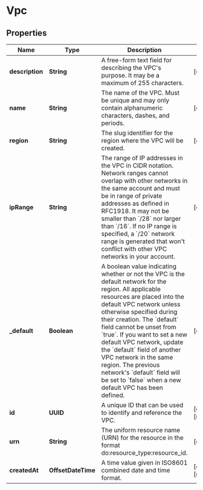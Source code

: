 

# Vpc


## Properties

| Name | Type | Description | Notes |
|------------ | ------------- | ------------- | -------------|
|**description** | **String** | A free-form text field for describing the VPC&#39;s purpose. It may be a maximum of 255 characters. |  [optional] |
|**name** | **String** | The name of the VPC. Must be unique and may only contain alphanumeric characters, dashes, and periods. |  [optional] |
|**region** | **String** | The slug identifier for the region where the VPC will be created. |  [optional] |
|**ipRange** | **String** | The range of IP addresses in the VPC in CIDR notation. Network ranges cannot overlap with other networks in the same account and must be in range of private addresses as defined in RFC1918. It may not be smaller than &#x60;/28&#x60; nor larger than &#x60;/16&#x60;. If no IP range is specified, a &#x60;/20&#x60; network range is generated that won&#39;t conflict with other VPC networks in your account. |  [optional] |
|**_default** | **Boolean** | A boolean value indicating whether or not the VPC is the default network for the region. All applicable resources are placed into the default VPC network unless otherwise specified during their creation. The &#x60;default&#x60; field cannot be unset from &#x60;true&#x60;. If you want to set a new default VPC network, update the &#x60;default&#x60; field of another VPC network in the same region. The previous network&#39;s &#x60;default&#x60; field will be set to &#x60;false&#x60; when a new default VPC has been defined. |  [optional] |
|**id** | **UUID** | A unique ID that can be used to identify and reference the VPC. |  [optional] [readonly] |
|**urn** | **String** | The uniform resource name (URN) for the resource in the format do:resource_type:resource_id. |  [optional] |
|**createdAt** | **OffsetDateTime** | A time value given in ISO8601 combined date and time format. |  [optional] [readonly] |



